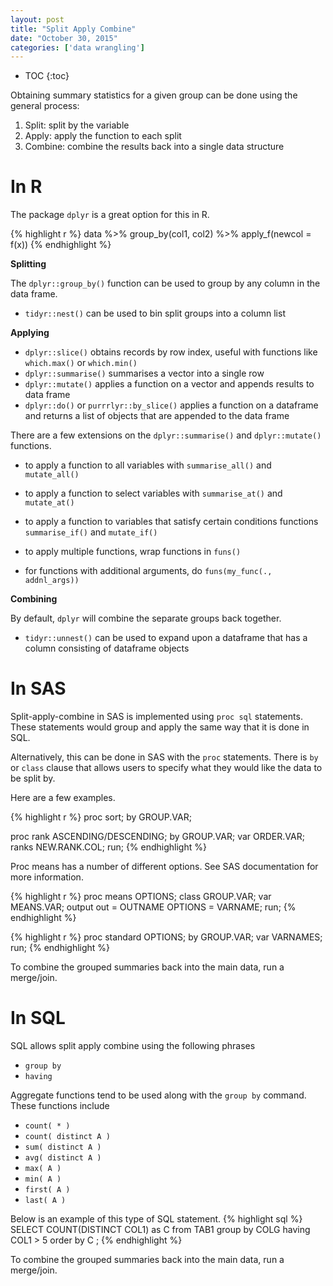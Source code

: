 ```yaml
---
layout: post
title: "Split Apply Combine"
date: "October 30, 2015"
categories: ['data wrangling']
---
```


* TOC
{:toc}



Obtaining summary statistics for a given group can be done using the general process:

1. Split: split by the variable
2. Apply: apply the function to each split
3. Combine: combine the results back into a single data structure

# In R

The package `dplyr` is a great option for this in R.


{% highlight r %}
data %>%
  group_by(col1, col2) %>%
  apply_f(newcol = f(x))
{% endhighlight %}


**Splitting**

The `dplyr::group_by()` function can be used to group by any column in the data frame. 

* `tidyr::nest()` can be used to bin split groups into a column list

**Applying**

* `dplyr::slice()` obtains records by row index, useful with functions like `which.max()` or `which.min()`
* `dplyr::summarise()` summarises a vector into a single row 
* `dplyr::mutate()` applies a function on a vector and appends results to data frame
* `dplyr::do()` or `purrrlyr::by_slice()` applies a function on a dataframe and returns a list of objects that are appended to the data frame

There are a few extensions on the `dplyr::summarise()` and `dplyr::mutate()` functions. 

* to apply a function to all variables with `summarise_all()` and `mutate_all()` 
* to apply a function to select variables with `summarise_at()` and `mutate_at()`
* to apply a function to variables that satisfy certain conditions functions `summarise_if()` and `mutate_if()`

* to apply multiple functions, wrap functions in `funs()`
* for functions with additional arguments, do `funs(my_func(., addnl_args))`

**Combining**

By default, `dplyr` will combine the separate groups back together. 

* `tidyr::unnest()` can be used to expand upon a dataframe that has a column consisting of dataframe objects

# In SAS

Split-apply-combine in SAS is implemented using `proc sql` statements. These statements would group and apply the same way that it is done in SQL. 

Alternatively, this can be done in SAS with the `proc` statements. There is `by` or `class` clause that allows users to specify what they would like the data to be split by.

Here are a few examples.


{% highlight r %}
proc sort; by GROUP.VAR;

proc rank ASCENDING/DESCENDING;
by GROUP.VAR;
var ORDER.VAR;
ranks NEW.RANK.COL;
run;
{% endhighlight %}

Proc means has a number of different options. See SAS documentation for more information.

{% highlight r %}
proc means OPTIONS;
class GROUP.VAR;
var MEANS.VAR;
output out = OUTNAME OPTIONS = VARNAME;
run;
{% endhighlight %}


{% highlight r %}
proc standard OPTIONS;
by GROUP.VAR;
var VARNAMES;
run;
{% endhighlight %}

To combine the grouped summaries back into the main data, run a merge/join.

# In SQL

SQL allows split apply combine using the following phrases

* `group by`
* `having`

Aggregate functions tend to be used along with the `group by` command. These functions include

* `count( * )`
* `count( distinct A )`
* `sum( distinct A )`
* `avg( distinct A )`
* `max( A )`
* `min( A )`
* `first( A )`
* `last( A )`

Below is an example of this type of SQL statement.
{% highlight sql %}
SELECT COUNT(DISTINCT COL1) as C
from TAB1
group by COLG
having COL1 > 5
order by C
;
{% endhighlight %}

To combine the grouped summaries back into the main data, run a merge/join.
